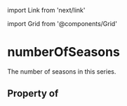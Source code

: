 import Link from 'next/link'
  
import Grid from '@components/Grid'

# numberOfSeasons

The number of seasons in this series.

## Property of



